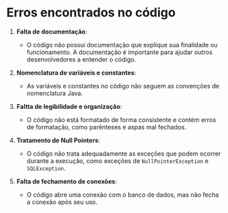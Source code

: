 # Erros encontrados no código

1. **Falta de documentação**:
   - O código não possui documentação que explique sua finalidade ou funcionamento. A documentação é importante para ajudar outros desenvolvedores a entender o código.

2. **Nomenclatura de variáveis e constantes**:
   - As variáveis e constantes no código não seguem as convenções de nomenclatura Java. 

3. **Faltta de legibilidade e organização**:
   - O código não está formatado de forma consistente e contém erros de formatação, como parênteses e aspas mal fechados.

4. **Tratamento de Null Pointers**:
   - O código não trata adequadamente as exceções que podem ocorrer durante a execução, como exceções de `NullPointerException` e `SQLException`.

5. **Falta de fechamento de conexões**:
   - O código abre uma conexão com o banco de dados, mas não fecha a conexão após seu uso.
